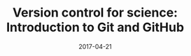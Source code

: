 ---
title: "Version control for science: Introduction to Git and GitHub"
text: This short workshop will introduce the concept of version control and how it can be applied to research projects. The focus will be on using Git, GitHub, and RStudio.  We will cover the basic concepts of Git and GitHub and will show examples from R projects via RStudio.  It will be presented with the assumption that attendees know the basics of R and RStudio.  No prior version control experience is expected. 
link: 
eventlink: 
location: "URI,CBLS Building Room 252, Kingston, RI"
date: 2017-04-21 
publish: yes
---